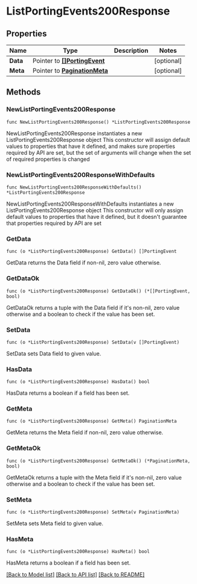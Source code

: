 # ListPortingEvents200Response

## Properties

Name | Type | Description | Notes
------------ | ------------- | ------------- | -------------
**Data** | Pointer to [**[]PortingEvent**](PortingEvent.md) |  | [optional] 
**Meta** | Pointer to [**PaginationMeta**](PaginationMeta.md) |  | [optional] 

## Methods

### NewListPortingEvents200Response

`func NewListPortingEvents200Response() *ListPortingEvents200Response`

NewListPortingEvents200Response instantiates a new ListPortingEvents200Response object
This constructor will assign default values to properties that have it defined,
and makes sure properties required by API are set, but the set of arguments
will change when the set of required properties is changed

### NewListPortingEvents200ResponseWithDefaults

`func NewListPortingEvents200ResponseWithDefaults() *ListPortingEvents200Response`

NewListPortingEvents200ResponseWithDefaults instantiates a new ListPortingEvents200Response object
This constructor will only assign default values to properties that have it defined,
but it doesn't guarantee that properties required by API are set

### GetData

`func (o *ListPortingEvents200Response) GetData() []PortingEvent`

GetData returns the Data field if non-nil, zero value otherwise.

### GetDataOk

`func (o *ListPortingEvents200Response) GetDataOk() (*[]PortingEvent, bool)`

GetDataOk returns a tuple with the Data field if it's non-nil, zero value otherwise
and a boolean to check if the value has been set.

### SetData

`func (o *ListPortingEvents200Response) SetData(v []PortingEvent)`

SetData sets Data field to given value.

### HasData

`func (o *ListPortingEvents200Response) HasData() bool`

HasData returns a boolean if a field has been set.

### GetMeta

`func (o *ListPortingEvents200Response) GetMeta() PaginationMeta`

GetMeta returns the Meta field if non-nil, zero value otherwise.

### GetMetaOk

`func (o *ListPortingEvents200Response) GetMetaOk() (*PaginationMeta, bool)`

GetMetaOk returns a tuple with the Meta field if it's non-nil, zero value otherwise
and a boolean to check if the value has been set.

### SetMeta

`func (o *ListPortingEvents200Response) SetMeta(v PaginationMeta)`

SetMeta sets Meta field to given value.

### HasMeta

`func (o *ListPortingEvents200Response) HasMeta() bool`

HasMeta returns a boolean if a field has been set.


[[Back to Model list]](../README.md#documentation-for-models) [[Back to API list]](../README.md#documentation-for-api-endpoints) [[Back to README]](../README.md)


